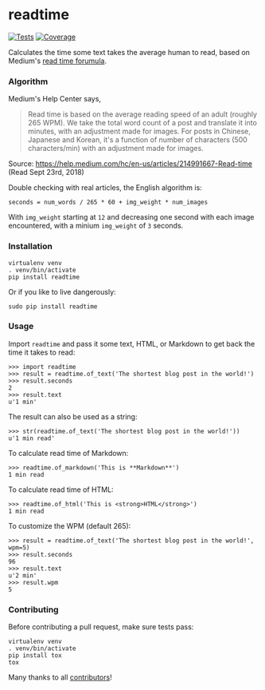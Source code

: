 # readtime

[![Tests](https://img.shields.io/github/actions/workflow/status/alanhamlett/readtime/tests.yml?branch=master)](https://github.com/alanhamlett/readtime/actions/workflows/tests.yml)
[![Coverage](https://codecov.io/gh/alanhamlett/readtime/branch/master/graph/badge.svg?token=EbUnuwbra3)](https://codecov.io/gh/alanhamlett/readtime)

Calculates the time some text takes the average human to read, based on Medium's [read time forumula](https://help.medium.com/hc/en-us/articles/214991667-Read-time).


### Algorithm

Medium's Help Center says,

> Read time is based on the average reading speed of an adult (roughly 265 WPM). We take the total word count of a post and translate it into minutes, with an adjustment made for images. For posts in Chinese, Japanese and Korean, it's a function of number of characters (500 characters/min) with an adjustment made for images.

Source: https://help.medium.com/hc/en-us/articles/214991667-Read-time (Read Sept 23rd, 2018)

Double checking with real articles, the English algorithm is:

    seconds = num_words / 265 * 60 + img_weight * num_images

With `img_weight` starting at `12` and decreasing one second with each image encountered, with a minium `img_weight` of `3` seconds.


### Installation

    virtualenv venv
    . venv/bin/activate
    pip install readtime

Or if you like to live dangerously:

    sudo pip install readtime


### Usage

Import `readtime` and pass it some text, HTML, or Markdown to get back the time it takes to read:

    >>> import readtime
    >>> result = readtime.of_text('The shortest blog post in the world!')
    >>> result.seconds
    2
    >>> result.text
    u'1 min'

The result can also be used as a string:

    >>> str(readtime.of_text('The shortest blog post in the world!'))
    u'1 min read'

To calculate read time of Markdown:

    >>> readtime.of_markdown('This is **Markdown**')
    1 min read

To calculate read time of HTML:

    >>> readtime.of_html('This is <strong>HTML</strong>')
    1 min read

To customize the WPM (default 265):

    >>> result = readtime.of_text('The shortest blog post in the world!', wpm=5)
    >>> result.seconds
    96
    >>> result.text
    u'2 min'
    >>> result.wpm
    5


### Contributing

Before contributing a pull request, make sure tests pass:

    virtualenv venv
    . venv/bin/activate
    pip install tox
    tox

Many thanks to all [contributors](https://github.com/alanhamlett/readtime/blob/master/AUTHORS)!
